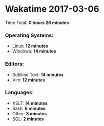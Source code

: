 # Wakatime 2017-03-06

Time Total: **0 hours 26 minutes**

### Operating Systems:
- Linux: **12 minutes** 
- Windows: **14 minutes** 

### Editors:
- Sublime Text: **14 minutes** 
- Vim: **12 minutes** 

### Languages:
- XSLT: **14 minutes** 
- Bash: **6 minutes** 
- Other: **3 minutes** 
- SQL: **2 minutes** 

